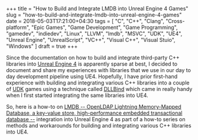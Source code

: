 +++
title = "How to Build and Integrate LMDB into Unreal Engine 4 Games"
slug = "how-to-build-and-integrate-lmdb-into-unreal-engine-4-games"
date = 2018-05-03T17:21:00+04:30
tags = [ "C", "C++", "Clang", "Cross-platform", "Epic Games", "Game Development", "Game Programming", "gamedev", "indiedev", "Linux", "LLVM", "lmdb", "MSVC", "UDK", "UE4", "Unreal Engine", "UnrealScript", "VC++", "Visual C++", "Visual Stuio", "Windows" ]
draft = true
+++

Since the documentation on how to build and integrate third-party C++ libraries into [Unreal Engine 4](https://www.unrealengine.com/) is apparently sparse at best, I decided to document and share my experiences with libraries that we use in our day to day development pipeline using UE4. Hopefully, I have prior first-hand experience with building and integrating various C++ libraries into a couple of [UDK](https://www.unrealengine.com/en-US/previous-versions) games using a technique called [DLLBind](https://api.unrealengine.com/udk/Three/DLLBind.html) which came in really handy when I first started integrating the same libraries into UE4.

So, here is a how-to on [LMDB -- OpenLDAP Lightning Memory-Mapped Database, a key-value store, high-performance embedded transactional database --](https://symas.com/lmdb/) integration into Unreal Engine 4 as part of a how-to series on methods and workarounds for building and integrating various C++ libraries into UE4.

<!--more-->
